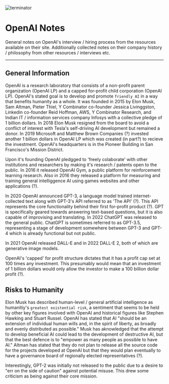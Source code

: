 ![terminator](http://3.bp.blogspot.com/-5K0-chh9m0M/UX_focTwbhI/AAAAAAAAVzg/M32MgO7YXls/s640/tumblr_lqz720yVpU1qmxvwfo1_500.gif)

# OpenAI Notes

General notes on OpenAI's interview / hiring process from the resources available on their site. Additionally collected notes on their company history / philosophy from other resources / interviews etc.

---

## General Information

OpenAI is a research laboratory that consists of a non-profit parent organization (OpenAI LP) and a capped for-profit child corporation (OpenAI LP). OpenAI's stated goal is to develop and promote `friendly AI` in a way that benefits humanity as a whole. It was founded in 2015 by Elon Musk, Sam Altman, Pieter Thiel, Y Combinator co-founder Jessica Livinggston, Linkedin co-founder Reid Hoffman, AWS, Y Combinator Research, and Indian IT / information services company Infosys with a collective pledge of 1 billion dollars. In 2018 Elon Musk resigned from the board to avoid a conflict of interest with Tesla's self-driving AI development but remained a donor. In 2019 Microsoft and Matthew Brown Companies (?) invested another 1 billion dollars in OpenAI LP which was created (in part?) to recieve the investment. OpenAI's headquarters is in the Pioneer Building in San Francisco's Mission District.

Upon it's founding OpenAI pledgged to 'freely colaborate' with other institutions and researchers by making it's research / patents open to the public. In 2016 it released OpenAI Gym, a public platform for reinforcement learning research. Also in 2016 they released a platform for measuring and training general intelliggence AI using games websites and other applications (?). 

In 2020 OpenAI announced GPT-3, a language model trained internet-collected text along with GPT-3's API referred to as 'The API' (?). This API represents the core functionality behind their first for-profit product (?). GPT is specifically geared towards answering text-based questions, but it is also capable of improvising and translating. In 2022 ChatGPT was released to the general public. ChatGPT is sometimes referred to as GPT-3.5, representing a stage of development somewhere between GPT-3 and GPT-4 which is already functional but not public.

In 2021 OpenAI released DALL-E and in 2022 DALL-E 2, both of which are generative image models.

OpenAI's 'capped' for profit structure dictates that it has a profit cap set at 100 times any investment. This presumably would mean that an investment of 1 billion dollars would only allow the investor to make a 100 billion dollar profit (?).

## Risks to Humanity

Elon Musk has described human-level / general artificial intelligence as humanitiy's `greatest existential risk`, a sentiment that seems to be held by other key figures involved with OpenAI and historical figures like Stephen Hawking and Stuart Russel. OpenAI has stated that AI "should be an extension of individual human wills and, in the spirit of liberty, as broadly and evenly distributed as possible." Musk has aknowledged that the attempt to develop beneficial AI could lead to the development of destructive AI, but that the best defence is to "empower as many people as possible to have AI." Altman has stated that they do not plan to release all the source code for the projects developed at OpenAI but that they would plan eventually to have a governance board of regionally elected representatives (?).

Interestingly, GPT-2 was initially not released to the public due to a desire to "err on the side of caution" against potential misuse. This drew some criticism as being against their core mission.
